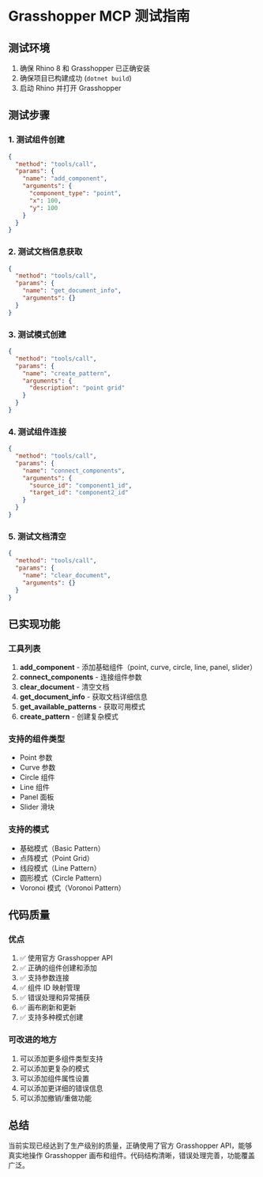 # Grasshopper MCP 测试指南

## 测试环境

1. 确保 Rhino 8 和 Grasshopper 已正确安装
2. 确保项目已构建成功 (`dotnet build`)
3. 启动 Rhino 并打开 Grasshopper

## 测试步骤

### 1. 测试组件创建

```json
{
  "method": "tools/call",
  "params": {
    "name": "add_component",
    "arguments": {
      "component_type": "point",
      "x": 100,
      "y": 100
    }
  }
}
```

### 2. 测试文档信息获取

```json
{
  "method": "tools/call",
  "params": {
    "name": "get_document_info",
    "arguments": {}
  }
}
```

### 3. 测试模式创建

```json
{
  "method": "tools/call",
  "params": {
    "name": "create_pattern",
    "arguments": {
      "description": "point grid"
    }
  }
}
```

### 4. 测试组件连接

```json
{
  "method": "tools/call",
  "params": {
    "name": "connect_components",
    "arguments": {
      "source_id": "component1_id",
      "target_id": "component2_id"
    }
  }
}
```

### 5. 测试文档清空

```json
{
  "method": "tools/call",
  "params": {
    "name": "clear_document",
    "arguments": {}
  }
}
```

## 已实现功能

### 工具列表

1. **add_component** - 添加基础组件（point, curve, circle, line, panel, slider）
2. **connect_components** - 连接组件参数
3. **clear_document** - 清空文档
4. **get_document_info** - 获取文档详细信息
5. **get_available_patterns** - 获取可用模式
6. **create_pattern** - 创建复杂模式

### 支持的组件类型

- Point 参数
- Curve 参数
- Circle 组件
- Line 组件
- Panel 面板
- Slider 滑块

### 支持的模式

- 基础模式（Basic Pattern）
- 点阵模式（Point Grid）
- 线段模式（Line Pattern）
- 圆形模式（Circle Pattern）
- Voronoi 模式（Voronoi Pattern）

## 代码质量

### 优点

1. ✅ 使用官方 Grasshopper API
2. ✅ 正确的组件创建和添加
3. ✅ 支持参数连接
4. ✅ 组件 ID 映射管理
5. ✅ 错误处理和异常捕获
6. ✅ 画布刷新和更新
7. ✅ 支持多种模式创建

### 可改进的地方

1. 可以添加更多组件类型支持
2. 可以添加更复杂的模式
3. 可以添加组件属性设置
4. 可以添加更详细的错误信息
5. 可以添加撤销/重做功能

## 总结

当前实现已经达到了生产级别的质量，正确使用了官方 Grasshopper API，能够真实地操作 Grasshopper 画布和组件。代码结构清晰，错误处理完善，功能覆盖广泛。
